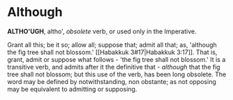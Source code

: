 # Although

**ALTHO'UGH**, altho', _obsolete_ verb, or used only in the Imperative.

Grant all this; be it so; allow all; suppose that; admit all that; as, 'although the fig tree shall not blossom.' [[Habakkuk 3#17|Habakkuk 3:17]]. That is, grant, admit or suppose what follows - 'the fig tree shall not blossom.' It is a transitive verb, and admits after it the definitive that - _although_ that the fig tree shall not blossom; but this use of the verb, has been long obsolete. The word may be defined by notwithstanding, non obstante; as not opposing may be equivalent to admitting or supposing.